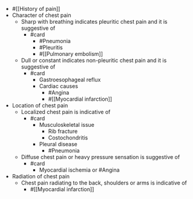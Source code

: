 - #[[History of pain]]
- Character of chest pain
	- Sharp with breathing indicates pleuritic chest pain and it is suggestive of
		- #card
			- #Pneumonia
			- #Pleuritis
			- #[[Pulmonary embolism]]
	- Dull or constant indicates non-pleuritic chest pain and it is suggestive of
		- #card
			- Gastroesophageal reflux
			- Cardiac causes
				- #Angina
				- #[[Myocardial infarction]]
- Location of chest pain
	- Localized chest pain is indicative of
		- #card
			- Musculoskeletal issue
				- Rib fracture
				- Costochondritis
			- Pleural disease
				- #Pneumonia
	- Diffuse chest pain or heavy pressure sensation is suggestive of
		- #card
			- Myocardial ischemia or #Angina
- Radiation of chest pain
	- Chest pain radiating to the back, shoulders or arms is indicative of
		- #[[Myocardial infarction]]